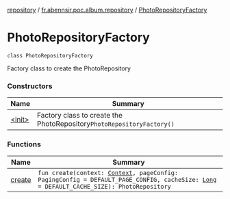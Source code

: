 [repository](../../index.md) / [fr.abennsir.poc.album.repository](../index.md) / [PhotoRepositoryFactory](./index.md)

# PhotoRepositoryFactory

`class PhotoRepositoryFactory`

Factory class to create the PhotoRepository

### Constructors

| Name | Summary |
|---|---|
| [&lt;init&gt;](-init-.md) | Factory class to create the PhotoRepository`PhotoRepositoryFactory()` |

### Functions

| Name | Summary |
|---|---|
| [create](create.md) | `fun create(context: `[`Context`](https://developer.android.com/reference/android/content/Context.html)`, pageConfig: PagingConfig = DEFAULT_PAGE_CONFIG, cacheSize: `[`Long`](https://kotlinlang.org/api/latest/jvm/stdlib/kotlin/-long/index.html)` = DEFAULT_CACHE_SIZE): PhotoRepository` |
